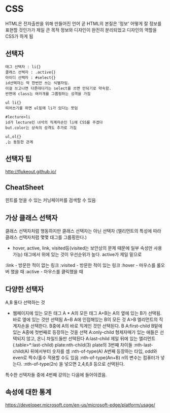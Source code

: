 # CSS
HTML은 전자출판을 위해 만들어진 언어
곧 HTML의 본질은 '정보'
어떻게 잘 정보를 표현할 것인가가 제일 큰 목적
정보와 디자인이 완전히 분리되었고 디자인의 역할을 CSS가 하게 됨


## 선택자
```
태그 선택자 : li{}
클래스 선택자 : .active{}
아이디 선택자 : #select{}
id선택자는 딱 한번만 쓰는 식별자임. 
이걸 쓰고나면 다른데다가는 select를 쓰면 안되기로 약속함.
반면에 class는 여러개를 그룹핑하는 성격을 가짐

ul li{}
띄어쓰기를 하면 ul밑에 li가 있다는 뜻임

#lecture>li
id가 lecture인 녀석의 직계자손인 li에 CSS를 주겠다
but.color는 상속의 성격도 추가로 가짐

ul,ol{}
,는 동등한 관계
```

## 선택자 팁
http://flukeout.github.io/

## CheatSheet
힌트를 얻을 수 있는 커닝페이퍼를 검색할 수 있음



## 가상 클래스 선택자
클래스 선택자처럼 행동하지만 클래스 선택자는 아닌 선택자
(엘리먼트의 특성에 따라 클래스 선택자처럼 몇몇 태그를 그룹핑한다.)
- hover, active, link, visited등(visited는 보안상의 문제 때문에 일부 속성만 사용 가능)
태그에서 위에 있는 것이 우선순위가 높다.
active가 제일 밑으로

:link - 방문한 적이 없는 링크
:visited - 방문한 적이 있는 링크
:hover - 마우스를 롤오버 했을 때 
:active - 마우스를 클릭했을 때

## 다양한 선택자
A,B  둘다 선택하는 것
*  웹페이지에 있는 모든 태그
A *  A의 모든 태그
A+B는 A의 옆에 있는 B가 선택됨. 바로 옆에 있는 것만 선택됨
A~B A에 인접해있는 B의 모든 것
A>B 엘리먼트의 직계자손을 선택한다. B중에 A의 바로 직계인 것만 선택된다.
B A:first-child B밑에 있는 A중에 첫번째로 등장하는 것을 선택
A:only-child 형제자매가 있는 애들은 선택되지 않고, 온니 차일드들만 선택된다
A:last-child 제일 뒤에 있는 엘리먼트 (.table>*:last-child)
plate:nth-child(3)  plate의 3번째 차이들
:nth-last-child(A) 뒤에서부터 숫자를 셈
:nth-of-type(A) A번째 등장하는 타입, odd와 even로 짝수/홀수 적용할 수도 있음
:nth-of-type(An+B) n의 변수는 컴퓨터가 넣는다. 
:nth-of-type(2n) 을 넣으면 2,4,6,8 등으로 선택된다.

특수한 선택자들 중에 4번째 강의는 다음에 들어야겠음.



## 속성에 대한 통계
https://developer.microsoft.com/en-us/microsoft-edge/platform/usage/
